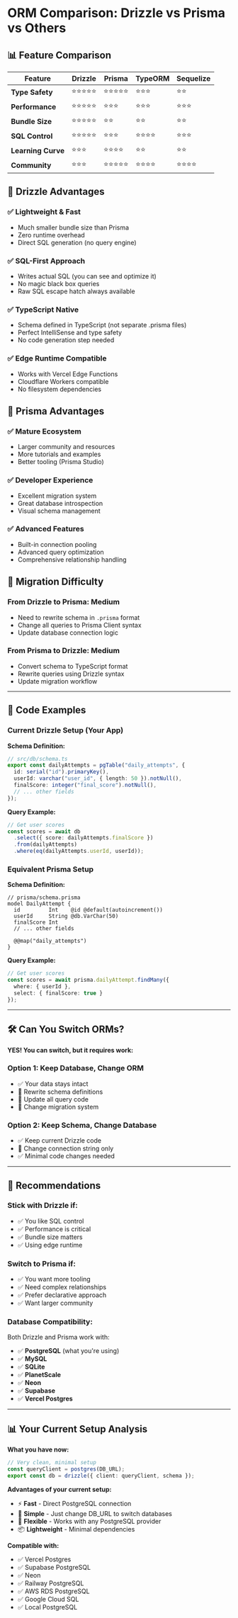 # ORM Comparison: Drizzle vs Prisma vs Others

## 📊 Feature Comparison

| Feature | Drizzle | Prisma | TypeORM | Sequelize |
|---------|---------|---------|---------|-----------|
| **Type Safety** | ⭐⭐⭐⭐⭐ | ⭐⭐⭐⭐⭐ | ⭐⭐⭐ | ⭐⭐ |
| **Performance** | ⭐⭐⭐⭐⭐ | ⭐⭐⭐ | ⭐⭐⭐ | ⭐⭐⭐ |
| **Bundle Size** | ⭐⭐⭐⭐⭐ | ⭐⭐ | ⭐⭐ | ⭐⭐ |
| **SQL Control** | ⭐⭐⭐⭐⭐ | ⭐⭐⭐ | ⭐⭐⭐⭐ | ⭐⭐⭐ |
| **Learning Curve** | ⭐⭐⭐ | ⭐⭐⭐⭐ | ⭐⭐ | ⭐⭐ |
| **Community** | ⭐⭐⭐ | ⭐⭐⭐⭐⭐ | ⭐⭐⭐⭐ | ⭐⭐⭐⭐ |

## 🚀 Drizzle Advantages

### ✅ **Lightweight & Fast**
- Much smaller bundle size than Prisma
- Zero runtime overhead
- Direct SQL generation (no query engine)

### ✅ **SQL-First Approach**
- Writes actual SQL (you can see and optimize it)
- No magic black box queries
- Raw SQL escape hatch always available

### ✅ **TypeScript Native**
- Schema defined in TypeScript (not separate .prisma files)
- Perfect IntelliSense and type safety
- No code generation step needed

### ✅ **Edge Runtime Compatible**
- Works with Vercel Edge Functions
- Cloudflare Workers compatible
- No filesystem dependencies

## 🎯 Prisma Advantages

### ✅ **Mature Ecosystem**
- Larger community and resources
- More tutorials and examples
- Better tooling (Prisma Studio)

### ✅ **Developer Experience**
- Excellent migration system
- Great database introspection
- Visual schema management

### ✅ **Advanced Features**
- Built-in connection pooling
- Advanced query optimization
- Comprehensive relationship handling

## 🔄 Migration Difficulty

### **From Drizzle to Prisma: Medium**
- Need to rewrite schema in `.prisma` format
- Change all queries to Prisma Client syntax
- Update database connection logic

### **From Prisma to Drizzle: Medium**
- Convert schema to TypeScript format
- Rewrite queries using Drizzle syntax
- Update migration workflow

---

## 📝 Code Examples

### **Current Drizzle Setup (Your App)**

**Schema Definition:**
```typescript
// src/db/schema.ts
export const dailyAttempts = pgTable("daily_attempts", {
  id: serial("id").primaryKey(),
  userId: varchar("user_id", { length: 50 }).notNull(),
  finalScore: integer("final_score").notNull(),
  // ... other fields
});
```

**Query Example:**
```typescript
// Get user scores
const scores = await db
  .select({ score: dailyAttempts.finalScore })
  .from(dailyAttempts)
  .where(eq(dailyAttempts.userId, userId));
```

### **Equivalent Prisma Setup**

**Schema Definition:**
```prisma
// prisma/schema.prisma
model DailyAttempt {
  id         Int    @id @default(autoincrement())
  userId     String @db.VarChar(50)
  finalScore Int
  // ... other fields
  
  @@map("daily_attempts")
}
```

**Query Example:**
```typescript
// Get user scores
const scores = await prisma.dailyAttempt.findMany({
  where: { userId },
  select: { finalScore: true }
});
```

---

## 🛠️ Can You Switch ORMs?

**YES! You can switch, but it requires work:**

### **Option 1: Keep Database, Change ORM**
- ✅ Your data stays intact
- 🔄 Rewrite schema definitions
- 🔄 Update all query code
- 🔄 Change migration system

### **Option 2: Keep Schema, Change Database**
- ✅ Keep current Drizzle code
- 🔄 Change connection string only
- ✅ Minimal code changes needed

---

## 🎯 Recommendations

### **Stick with Drizzle if:**
- ✅ You like SQL control
- ✅ Performance is critical
- ✅ Bundle size matters
- ✅ Using edge runtime

### **Switch to Prisma if:**
- ✅ You want more tooling
- ✅ Need complex relationships
- ✅ Prefer declarative approach
- ✅ Want larger community

### **Database Compatibility:**

Both Drizzle and Prisma work with:
- ✅ **PostgreSQL** (what you're using)
- ✅ **MySQL**
- ✅ **SQLite**
- ✅ **PlanetScale**
- ✅ **Neon**
- ✅ **Supabase**
- ✅ **Vercel Postgres**

---

## 📊 Your Current Setup Analysis

**What you have now:**
```typescript
// Very clean, minimal setup
const queryClient = postgres(DB_URL);
export const db = drizzle({ client: queryClient, schema });
```

**Advantages of your current setup:**
- ⚡ **Fast** - Direct PostgreSQL connection
- 🎯 **Simple** - Just change DB_URL to switch databases
- 💪 **Flexible** - Works with any PostgreSQL provider
- 📦 **Lightweight** - Minimal dependencies

**Compatible with:**
- ✅ Vercel Postgres
- ✅ Supabase PostgreSQL
- ✅ Neon
- ✅ Railway PostgreSQL
- ✅ AWS RDS PostgreSQL
- ✅ Google Cloud SQL
- ✅ Local PostgreSQL